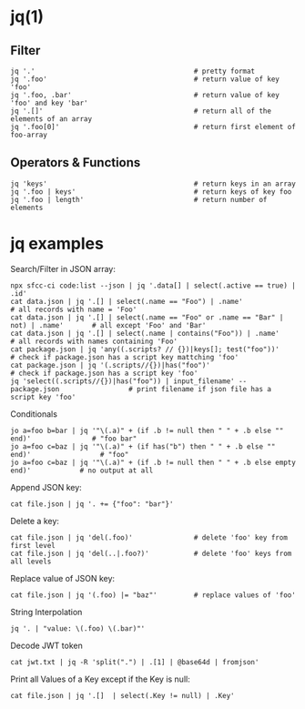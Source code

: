# jq(1)

## Filter

    jq '.'                                       # pretty format
    jq '.foo'                                    # return value of key 'foo'
    jq '.foo, .bar'                              # return value of key 'foo' and key 'bar'
    jq '.[]'                                     # return all of the elements of an array
    jq '.foo[0]'                                 # return first element of foo-array

## Operators & Functions

    jq 'keys'                                    # return keys in an array
    jq '.foo | keys'                             # return keys of key foo
    jq '.foo | length'                           # return number of elements

# jq examples

  Search/Filter in JSON array:

    npx sfcc-ci code:list --json | jq '.data[] | select(.active == true) | .id'
    cat data.json | jq '.[] | select(.name == "Foo") | .name'                               # all records with name = 'Foo'
    cat data.json | jq '.[] | select(.name == "Foo" or .name == "Bar" | not) | .name'       # all except 'Foo' and 'Bar'
    cat data.json | jq '.[] | select(.name | contains("Foo")) | .name'                      # all records with names containing 'Foo'
    cat package.json | jq 'any((.scripts? // {})|keys[]; test("foo"))'                      # check if package.json has a script key mattching 'foo'
    cat package.json | jq '(.scripts//{})|has("foo")'                                       # check if package.json has a script key 'foo'
    jq 'select((.scripts//{})|has("foo")) | input_filename' -- package.json                 # print filename if json file has a script key 'foo'

  Conditionals

    jo a=foo b=bar | jq '"\(.a)" + (if .b != null then " " + .b else "" end)'               # "foo bar"
    jo a=foo c=baz | jq '"\(.a)" + (if has("b") then " " + .b else "" end)'                 # "foo"
    jo a=foo c=baz | jq '"\(.a)" + (if .b != null then " " + .b else empty end)'            # no output at all

  Append JSON key:

    cat file.json | jq '. += {"foo": "bar"}'

  Delete a key:

    cat file.json | jq 'del(.foo)'               # delete 'foo' key from first level
    cat file.json | jq 'del(..|.foo?)'           # delete 'foo' keys from all levels

  Replace value of JSON key:

    cat file.json | jq '(.foo) |= "baz"'         # replace values of 'foo'

  String Interpolation

    jq '. | "value: \(.foo) \(.bar)"'

  Decode JWT token

    cat jwt.txt | jq -R 'split(".") | .[1] | @base64d | fromjson'

  Print all Values of a Key except if the Key is null:

    cat file.json | jq '.[]  | select(.Key != null) | .Key'

